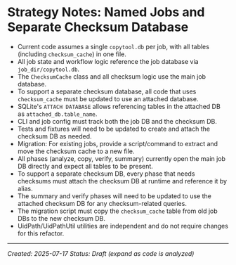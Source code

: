 # Strategy Notes: Named Jobs and Separate Checksum Database

- Current code assumes a single `copytool.db` per job, with all tables (including `checksum_cache`) in one file.
- All job state and workflow logic reference the job database via `job_dir/copytool.db`.
- The `ChecksumCache` class and all checksum logic use the main job database.
- To support a separate checksum database, all code that uses `checksum_cache` must be updated to use an attached database.
- SQLite's `ATTACH DATABASE` allows referencing tables in the attached DB as `attached_db.table_name`.
- CLI and job config must track both the job DB and the checksum DB.
- Tests and fixtures will need to be updated to create and attach the checksum DB as needed.
- Migration: For existing jobs, provide a script/command to extract and move the checksum cache to a new file.
- All phases (analyze, copy, verify, summary) currently open the main job DB directly and expect all tables to be present.
- To support a separate checksum DB, every phase that needs checksums must attach the checksum DB at runtime and reference it by alias.
- The summary and verify phases will need to be updated to use the attached checksum DB for any checksum-related queries.
- The migration script must copy the `checksum_cache` table from old job DBs to the new checksum DB.
- UidPath/UidPathUtil utilities are independent and do not require changes for this refactor.

---

*Created: 2025-07-17*
*Status: Draft (expand as code is analyzed)*
